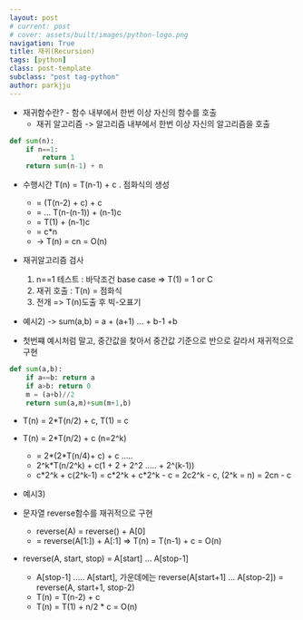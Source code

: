 ```yaml
---
layout: post
# current: post
# cover: assets/built/images/python-logo.png
navigation: True
title: 재귀(Recursion)
tags: [python]
class: post-template
subclass: "post tag-python"
author: parkjju
---
```


- 재귀함수란? - 함수 내부에서 한번 이상 자신의 함수를 호출
  - 재귀 알고리즘 -> 알고리즘 내부에서 한번 이상 자신의 알고리즘을 호출

```python
def sum(n):
    if n==1:
        return 1
    return sum(n-1) + n
```

- 수행시간 T(n) = T(n-1) + c . 점화식의 생성

  - = (T(n-2) + c) + c
  - = ... T(n-(n-1)) + (n-1)c
  - = T(1) + (n-1)c
  - = c\*n
  - -> T(n) = cn = O(n)

- 재귀알고리즘 검사

  1. n==1 테스트 : 바닥조건 base case => T(1) = 1 or C
  2. 재귀 호출 : T(n) = 점화식
  3. 전개 => T(n)도출 후 빅-오표기

- 예시2) -> sum(a,b) = a + (a+1) ... + b-1 +b
- 첫번쨰 예시처럼 말고, 중간값을 찾아서 중간값 기준으로 반으로 갈라서 재귀적으로 구현

```python
def sum(a,b):
    if a==b: return a
    if a>b: return 0
    m = (a+b)//2
    return sum(a,m)+sum(m+1,b)
```

- T(n) = 2\*T(n/2) + c, T(1) = c
- T(n) = 2\*T(n/2) + c (n=2^k)

  - = 2*(2*T(n/4)+ c) + c .....
  - 2^k\*T(n/2^k) + c(1 + 2 + 2^2 ..... + 2^(k-1))
  - c\*2^k + c(2^k-1) = c\*2^k + c\*2^k - c = 2c2^k - c, (2^k = n) = 2cn - c

- 예시3)

* 문자열 reverse함수를 재귀적으로 구현

  - reverse(A) = reverse() + A\[0\]
  - = reverse(A\[1:\]) + A\[:1\] => T(n) = T(n-1) + c = O(n)

* reverse(A, start, stop) = A\[start\] ... A\[stop-1\]
  - A\[stop-1\] ..... A\[start\], 가운데에는 reverse(A\[start+1\] ... A\[stop-2\]) = reverse(A, start+1, stop-2)
  - T(n) = T(n-2) + c
  - T(n) = T(1) + n/2 \* c = O(n)
